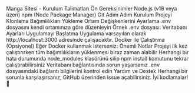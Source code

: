 Manga Sitesi - Kurulum Talimatları
Ön Gereksinimler
Node.js (v18 veya üzeri)
npm (Node Package Manager)
Git
Adım Adım Kurulum
Projeyi Klonlama
Bağımlılıkları Yükleme
Ortam Değişkenlerini Ayarlama
.env dosyasını kendi ortamınıza göre düzenleyin
Örnek .env dosyası:
Veritabanı Ayarları
Uygulamayı Başlatma
Uygulama varsayılan olarak http://localhost:3000 adresinde çalışacaktır.
Docker ile Çalıştırma (Opsiyonel)
Eğer Docker kullanmak isterseniz:
Önemli Notlar
Projeyi ilk kez çalıştırırken tüm bağımlılıkların yüklenmesi biraz zaman alabilir
Herhangi bir hata durumunda node_modules klasörünü silip npm install komutunu tekrar çalıştırabilirsiniz
Veritabanı bağlantısında sorun yaşarsanız .env dosyasındaki bağlantı bilgilerini kontrol edin
Yardım ve Destek
Herhangi bir sorunla karşılaşırsanız, GitHub üzerinden issue açabilirsiniz.
İyi kodlamalar! 🚀
